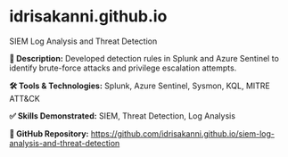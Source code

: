 # idrisakanni.github.io

SIEM Log Analysis and Threat Detection

**📝 Description:** Developed detection rules in Splunk and Azure Sentinel to identify brute-force attacks and privilege escalation attempts.

**🛠 Tools & Technologies:** Splunk, Azure Sentinel, Sysmon, KQL, MITRE ATT&CK

**✅ Skills Demonstrated:** SIEM, Threat Detection, Log Analysis

**📎 GitHub Repository:** https://github.com/idrisakanni.github.io/siem-log-analysis-and-threat-detection
